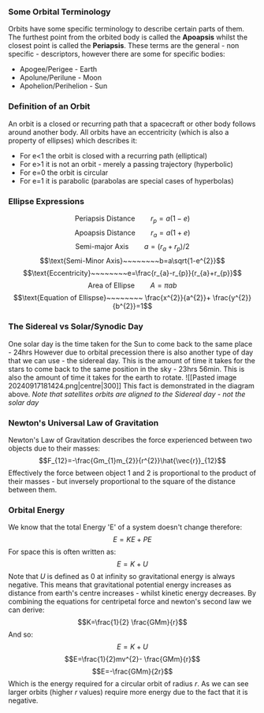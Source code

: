 ### Some Orbital Terminology
Orbits have some specific terminology to describe certain parts of them. The furthest point from the orbited body is called the **Apoapsis** whilst the closest point is called the **Periapsis**.
These terms are the general - non specific - descriptors, however there are some for specific bodies:
- Apogee/Perigee - Earth
- Apolune/Perilune - Moon
- Apohelion/Perihelion - Sun
### Definition of an Orbit
An orbit is a closed or recurring path that a spacecraft or other body follows around another body.
All orbits have an eccentricity (which is also a property of ellipses) which describes it:
- For e<1 the orbit is closed with a recurring path (elliptical)
- For e>1 it is not an orbit - merely a passing trajectory (hyperbolic)
- For e=0 the orbit is circular
- For e=1 it is parabolic (parabolas are special cases of hyperbolas)

### Ellipse Expressions
$$\text{Periapsis Distance}~~~~~~~~r_{p}=a(1-e)$$
$$\text{Apoapsis Distance}~~~~~~~~r_{a}=a(1+e)$$
$$\text{Semi-major Axis}~~~~~~~~a=(r_{a}+r_{p})/2$$
$$\text{Semi-Minor Axis}~~~~~~~~b=a\sqrt{1-e^{2}}$$
$$\text{Eccentricity}~~~~~~~~e=\frac{r_{a}-r_{p}}{r_{a}+r_{p}}$$
$$\text{Area of Ellipse}~~~~~~~~A=\pi ab$$
$$\text{Equation of Ellispse}~~~~~~~~ \frac{x^{2}}{a^{2}}+ \frac{y^{2}}{b^{2}}=1$$
### The Sidereal vs Solar/Synodic Day
One solar day is the time taken for the Sun to come back to the same place - 24hrs
However due to orbital precession there is also another type of day that we can use - the sidereal day. This is the amount of time it takes for the stars to come back to the same position in the sky - 23hrs 56min. This is also the amount of time it takes for the earth to rotate.
![[Pasted image 20240917181424.png|centre|300]]
This fact is demonstrated in the diagram above.
*Note that satellites orbits are aligned to the Sidereal day - not the solar day*
### Newton's Universal Law of Gravitation
Newton's Law of Gravitation describes the force experienced between two objects due to their masses:
$$F_{12}=-\frac{Gm_{1}m_{2}}{r^{2}}\hat{\vec{r}}_{12}$$
Effectively the force between object 1 and 2 is proportional to the product of their masses - but inversely proportional to the square of the distance between them.
### Orbital Energy
We know that the total Energy 'E' of a system doesn't change therefore:
$$E=KE+PE$$
For space this is often written as:
$$E=K+U$$
Note that $U$ is defined as 0 at infinity so gravitational energy is always negative.
This means that gravitational potential energy increases as distance from earth's centre increases - whilst kinetic energy decreases.
By combining the equations for centripetal force and newton's second law we can derive:
$$K=\frac{1}{2} \frac{GMm}{r}$$
And so:
$$E=K+U$$
$$E=\frac{1}{2}mv^{2}- \frac{GMm}{r}$$
$$E=-\frac{GMm}{2r}$$
Which is the energy required for a circular orbit of radius $r$. As we can see larger orbits (higher $r$ values) require more energy due to the fact that it is negative.